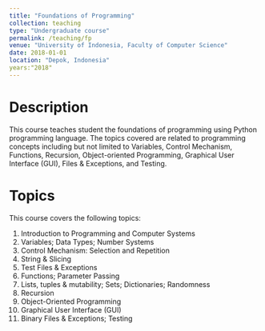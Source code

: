 ```yaml
---
title: "Foundations of Programming"
collection: teaching
type: "Undergraduate course"
permalink: /teaching/fp
venue: "University of Indonesia, Faculty of Computer Science"
date: 2018-01-01
location: "Depok, Indonesia"
years:"2018"
---
```

Description
======
This course teaches student the foundations of programming using Python programming language. The topics covered are related to programming concepts including but not limited to Variables, Control Mechanism, Functions, Recursion, Object-oriented Programming, Graphical User Interface (GUI), Files & Exceptions, and Testing.

Topics
======
This course covers the following topics:
1. Introduction to Programming and Computer Systems
2. Variables; Data Types; Number Systems
3. Control Mechanism: Selection and Repetition 
4. String & Slicing
5. Test Files & Exceptions
6. Functions; Parameter Passing
7. Lists, tuples & mutability; Sets; Dictionaries; Randomness 
8. Recursion
9. Object-Oriented Programming  
10. Graphical User Interface (GUI)
11. Binary Files & Exceptions; Testing
